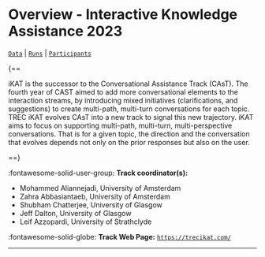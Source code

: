 # Overview - Interactive Knowledge Assistance 2023

[`Data`](./data.md) | [`Runs`](./runs.md) | [`Participants`](./participants.md)

{==

iKAT is the successor to the Conversational Assistance Track (CAsT). The fourth year of CAST aimed to add more conversational elements to the interaction streams, by introducing mixed initiatives (clarifications, and suggestions) to create multi-path, multi-turn conversations for each topic. TREC iKAT evolves CAsT into a new track to signal this new trajectory. iKAT aims to focus on supporting multi-path, multi-turn, multi-perspective conversations. That is for a given topic, the direction and the conversation that evolves depends not only on the prior responses but also on the user.

==}

:fontawesome-solid-user-group: **Track coordinator(s):**

- Mohammed Aliannejadi, University of Amsterdam 
- Zahra Abbasiantaeb, University of Amsterdam 
- Shubham Chatterjee, University of Glasgow 
- Jeff Dalton, University of Glasgow 
- Leif Azzopardi, University of Strathclyde 

:fontawesome-solid-globe: **Track Web Page:** [`https://trecikat.com/`](https://trecikat.com/) 

---

